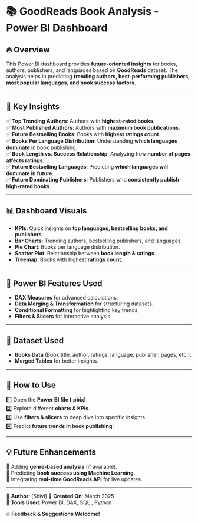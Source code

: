 
# 📚 GoodReads Book Analysis - Power BI Dashboard

## 🔥 Overview
This Power BI dashboard provides **future-oriented insights** for books, authors, publishers, and languages based on **GoodReads** dataset. The analysis helps in predicting **trending authors, best-performing publishers, most popular languages, and book success factors**.

---

## 🎯 Key Insights
✅ **Top Trending Authors**: Authors with **highest-rated books**.  
✅ **Most Published Authors**: Authors with **maximum book publications**.  
✅ **Future Bestselling Books**: Books with **highest ratings count**.  
✅ **Books Per Language Distribution**: Understanding **which languages dominate** in book publishing.  
✅ **Book Length vs. Success Relationship**: Analyzing how **number of pages affects ratings**.  
✅ **Future Bestselling Languages**: Predicting **which languages will dominate in future**.  
✅ **Future Dominating Publishers**: Publishers who **consistently publish high-rated books**.  

---

## 📊 Dashboard Visuals
- **KPIs**: Quick insights on **top languages, bestselling books, and publishers**.
- **Bar Charts**: Trending authors, bestselling publishers, and languages.
- **Pie Chart**: Books per language distribution.
- **Scatter Plot**: Relationship between **book length & ratings**.
- **Treemap**: Books with highest **ratings count**.

---

## 🔧 Power BI Features Used
- **DAX Measures** for advanced calculations.
- **Data Merging & Transformation** for structuring datasets.
- **Conditional Formatting** for highlighting key trends.
- **Filters & Slicers** for interactive analysis.

---

## 📂 Dataset Used
- **Books Data** (Book title, author, ratings, language, publisher, pages, etc.).
- **Merged Tables** for better insights.

---

## 🚀 How to Use
1️⃣ Open the **Power BI file (.pbix)**.  
2️⃣ Explore different **charts & KPIs**.  
3️⃣ Use **filters & slicers** to deep dive into specific insights.  
4️⃣ Predict **future trends in book publishing**!  

---

## 💡 Future Enhancements
🔹 Adding **genre-based analysis** (if available).  
🔹 Predicting **book success using Machine Learning**.  
🔹 Integrating **real-time GoodReads API** for live updates.  

---

📢 **Author**: [Shivi]
📅 **Created On**: March 2025  
📌 **Tools Used**: Power BI, DAX, SQL , Python  

🔥 **Feedback & Suggestions Welcome!**
